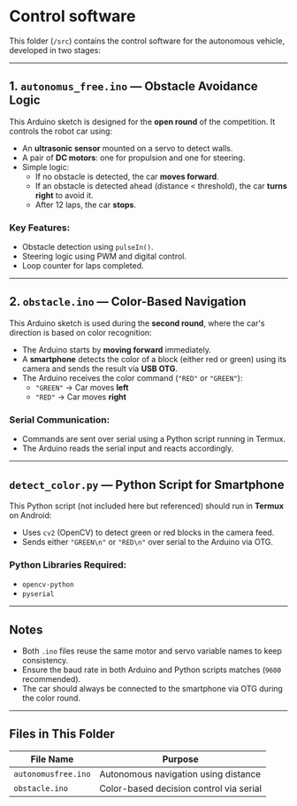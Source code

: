 Control software
====
This folder (`/src`) contains the control software for the autonomous vehicle, developed in two stages:

---

## 1. `autonomus_free.ino` — Obstacle Avoidance Logic

This Arduino sketch is designed for the **open round** of the competition. It controls the robot car using:

- An **ultrasonic sensor** mounted on a servo to detect walls.
- A pair of **DC motors**: one for propulsion and one for steering.
- Simple logic:
  - If no obstacle is detected, the car **moves forward**.
  - If an obstacle is detected ahead (distance < threshold), the car **turns right** to avoid it.
  - After 12 laps, the car **stops**.

### Key Features:
- Obstacle detection using `pulseIn()`.
- Steering logic using PWM and digital control.
- Loop counter for laps completed.

---

## 2. `obstacle.ino` — Color-Based Navigation

This Arduino sketch is used during the **second round**, where the car's direction is based on color recognition:

- The Arduino starts by **moving forward** immediately.
- A **smartphone** detects the color of a block (either red or green) using its camera and sends the result via **USB OTG**.
- The Arduino receives the color command (`"RED"` or `"GREEN"`):
  - `"GREEN"` → Car moves **left**
  - `"RED"` → Car moves **right**

### Serial Communication:
- Commands are sent over serial using a Python script running in Termux.
- The Arduino reads the serial input and reacts accordingly.

---

## `detect_color.py` — Python Script for Smartphone

This Python script (not included here but referenced) should run in **Termux** on Android:

- Uses `cv2` (OpenCV) to detect green or red blocks in the camera feed.
- Sends either `"GREEN\n"` or `"RED\n"` over serial to the Arduino via OTG.

### Python Libraries Required:
- `opencv-python`
- `pyserial`

---

## Notes

- Both `.ino` files reuse the same motor and servo variable names to keep consistency.
- Ensure the baud rate in both Arduino and Python scripts matches (`9600` recommended).
- The car should always be connected to the smartphone via OTG during the color round.

---

## Files in This Folder

| File Name         | Purpose                                 |
|-------------------|------------------------------------------|
| `autonomusfree.ino`  | Autonomous navigation using distance     |
| `obstacle.ino` | Color-based decision control via serial  |
